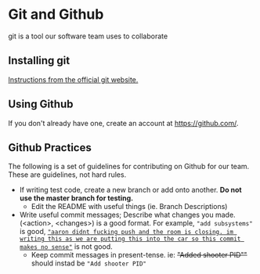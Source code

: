 # Git and Github

git is a tool our software team uses to collaborate
<!-- somebody please add more description ;-; -->

## Installing git

[Instructions from the official git website.](https://git-scm.com/book/en/v2/Getting-Started-Installing-Git)

## Using Github

If you don't already have one, create an account at https://github.com/.


## Github Practices

The following is a set of guidelines for contributing on Github for our team. These are guidelines, not hard rules.

- If writing test code, create a new branch or add onto another. **Do not use the master branch for testing.**
    - Edit the README with useful things (ie. Branch Descriptions)
- Write useful commit messages; Describe what changes you made. (<action\>, <changes\>) is a good format. For example,
`"add subsystems"` is good, [`"aaron didnt fucking push and the room is closing. im writing this as we are putting this into the car so this commit makes no sense"`](https://github.com/MillsRoboticsTeam253/Code2020/commit/1852ffd53b55373be62a71ae42dea6d1beb92bf7) is not good.
    - Keep commit messages in present-tense. ie: ~~"Added shooter PID""~~ should instad be `"Add shooter PID"`
